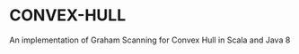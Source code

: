 CONVEX-HULL 
===============

An implementation of Graham Scanning for Convex Hull in Scala and Java 8  

